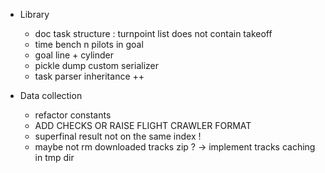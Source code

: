 * Library

    * doc task structure : turnpoint list does not contain takeoff
    * time bench n pilots in goal
    * goal line + cylinder
    * pickle dump custom serializer
    * task parser inheritance ++

* Data collection

    * refactor constants
    * ADD CHECKS OR RAISE FLIGHT CRAWLER FORMAT
    * superfinal result not on the same index !
    * maybe not rm downloaded tracks zip ? -> implement tracks caching in tmp dir
